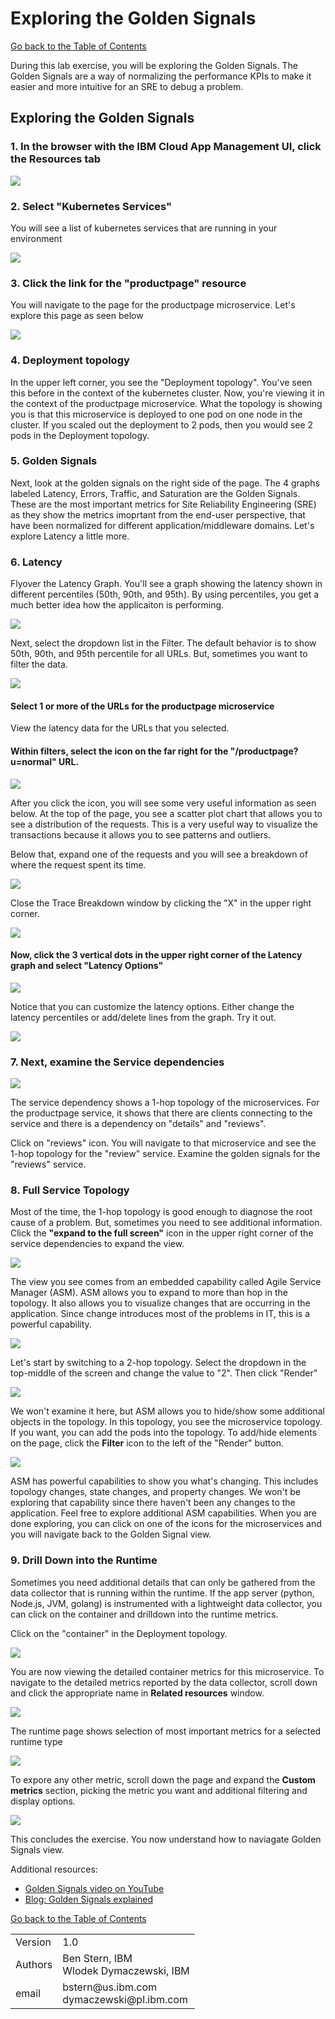# Exploring the Golden Signals

[Go back to the Table of Contents](../../README.md)

During this lab exercise, you will be exploring the Golden Signals.  The Golden Signals are a way of normalizing the performance KPIs to make it easier and more intuitive for an SRE to debug a problem.

## Exploring the Golden Signals

### 1. In the browser with the IBM Cloud App Management UI, click the Resources tab

![](images/2020-01-19-17-21-00.png)

### 2. Select "Kubernetes Services"

You will see a list of kubernetes services that are running in your environment

![](images/2020-01-19-17-25-00.png)

### 3. Click the link for the "productpage" resource

You will navigate to the page for the productpage microservice.  Let's explore this page as seen below

![](images/2020-01-19-17-31-00.png)

### 4. Deployment topology

In the upper left corner, you see the "Deployment topology".  You've seen this before in the context of the kubernetes cluster.  Now, you're viewing it in the context of the productpage microservice.  What the topology is showing you is that this microservice is deployed to one pod on one node in the cluster.  If you scaled out the deployment to 2 pods, then you would see 2 pods in the Deployment topology.

### 5. Golden Signals

Next, look at the golden signals on the right side of the page.   The 4 graphs labeled Latency, Errors, Traffic, and Saturation are the Golden Signals.  These are the most important metrics for Site Reliability Engineering (SRE) as they show the metrics imoprtant from the end-user perspective, that have been normalized for different application/middleware domains.  Let's explore Latency a little more.

### 6. Latency

Flyover the Latency Graph.  You'll see a graph showing the latency shown in different percentiles (50th, 90th, and 95th).  By using percentiles, you get a much better idea how the applicaiton is performing.

![](images/2020-01-19-17-40-00.png)

Next, select the dropdown list in the Filter.  The default behavior is to show 50th, 90th, and 95th percentile for all URLs.  But, sometimes you want to filter the data.  

![](images/2020-01-20-08-12-32.png)

#### Select 1 or more of the URLs for the productpage microservice

View the latency data for the URLs that you selected.

#### Within filters, select the icon on the far right for the "/productpage?u=normal" URL.

![](images/2020-01-20-08-16-32.png)

After you click the icon, you will see some very useful information as seen below.  At the top of the page, you see a scatter plot chart that allows you to see a distribution of the requests.  This is a very useful way to visualize the transactions because it allows you to see patterns and outliers.  

Below that, expand one of the requests and you will see a breakdown of where the request spent its time.

![](images/2020-01-19-19-59-00.png)

Close the Trace Breakdown window by clicking the "X" in the upper right corner.

![](images/2020-01-20-08-19-27.png)

#### Now, click the 3 vertical dots in the upper right corner of the Latency graph and select "Latency Options"

![](images/2020-01-20-08-21-09.png)

Notice that you can customize the latency options.  Either change the latency percentiles or add/delete lines from the graph.  Try it out.

![](images/2020-01-19-17-49-00.png)

### 7. Next, examine the Service dependencies

![](images/2020-01-21-08-48-36.png)

The service dependency shows a 1-hop topology of the microservices.  For the productpage service, it shows that there are clients connecting to the service and there is a dependency on "details" and "reviews".  

Click on "reviews" icon.  You will navigate to that microservice and see the 1-hop topology for the "review" service.  Examine the golden signals for the "reviews" service.  

### 8. Full Service Topology

Most of the time, the 1-hop topology is good enough to diagnose the root cause of a problem.  But, sometimes you need to see additional information.  Click the **"expand to the full screen"** icon in the upper right corner of the service dependencies to expand the view.

![](images/2020-01-20-08-30-45.png)

The view you see comes from an embedded capability called Agile Service Manager (ASM).  ASM allows you to expand to more than hop in the topology. It also allows you to visualize changes that are occurring in the application.  Since change introduces most of the problems in IT, this is a powerful capability.

![](images/2020-01-19-19-46-00.png)

Let's start by switching to a 2-hop topology.  Select the dropdown in the top-middle of the screen and change the value to "2".  Then click "Render"

![](images/2020-01-22-09-51-29.png)


We won't examine it here, but ASM allows you to hide/show some additional objects in the topology.  In this topology, you see the microservice topology.  If you want, you can add the pods into the topology.  To add/hide elements on the page, click the **Filter** icon to the left of the "Render" button.

![](images/2020-01-20-08-36-10.png)

ASM has powerful capabilities to show you what's changing.  This includes topology changes, state changes, and property changes.  We won't be exploring that capability since there haven't been any changes to the application.  Feel free to explore additional ASM capabilities.  When you are done exploring, you can click on one of the icons for the microservices and you will navigate back to the Golden Signal view.

### 9. Drill Down into the Runtime

Sometimes you need additional details that can only be gathered from the data collector that is running within the runtime.  If the app server (python, Node.js, JVM, golang) is instrumented with a lightweight data collector, you can click on the container and drilldown into the runtime metrics.  

Click on the "container" in the Deployment topology.

![](images/2020-01-20-08-40-27.png)

You are now viewing the detailed container metrics for this microservice. To navigate to the detailed metrics reported by the data collector, scroll down and click the appropriate name in **Related resources** window.

![](images/2020-01-20-08-42-07.png)

The runtime page shows selection of most important metrics for a selected runtime type

![](images/2020-01-20-08-44-30.png)

To expore any other metric, scroll down the page and expand the **Custom metrics** section, picking the metric you want and additional filtering and display options.

![](images/2020-01-20-08-47-50.png)

This concludes the exercise. You now understand how to naviagate Golden Signals view.

Additional resources: 
- [Golden Signals video on YouTube](https://youtu.be/z5WLD6vANvw)
- [Blog: Golden Signals explained](https://www.ibm.com/cloud/blog/video-better-application-monitoring-with-sre-golden-signals)


[Go back to the Table of Contents](../../README.md)

<table>
  <tr>
    <td>Version</td>
    <td>1.0</td>
  </tr>
  <tr>
    <td>Authors</td>
    <td>Ben Stern, IBM<br>Wlodek Dymaczewski, IBM</td>
  </tr>
  <tr>
    <td>email</td>
    <td>bstern@us.ibm.com<br>dymaczewski@pl.ibm.com<br></td>
  </tr>
</table>